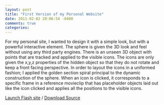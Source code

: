 ```yaml
---
layout: post
title: "First Version of my Personal Website"
date: 2011-02-02 20:06:54 -0400
comments: true
categories:
---
```


For my personal site, I wanted to design it with a simple look, but with a powerful interactive element. The sphere is given the 3D look and feel without using any third party engines. There is an unseen 3D object with points that are tracked and applied to the visible icons. The icons are only given the x,y,z properties of the hidden object so that they do not rotate and keep a front facing perspective. In order to layout the icons in a uniformed fashion; I applied the golden section spiral principal to the dynamic construction of the sphere. When an icon is clicked, it corresponds to a specific frame in a reference movieclip that has placeholder objects laid out like the icon clicked and applies all the positions to the visible icons.

[Launch Flash site](http://v2.wernull.com/kjw) / [Download Source](http://v2.wernull.com/kjw/projects/kylejwernerHomepage.zip)
